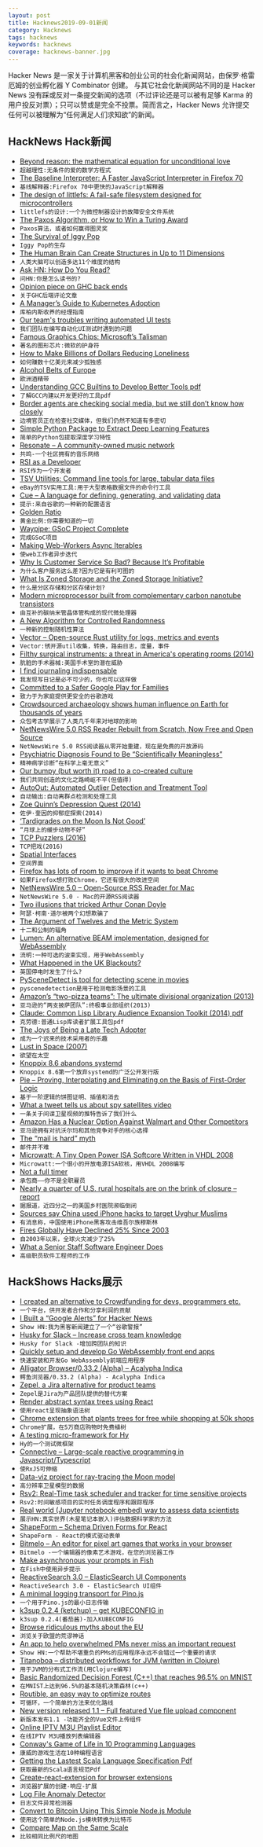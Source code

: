 ```yaml
---
layout: post
title: Hacknews2019-09-01新闻
category: Hacknews
tags: hacknews
keywords: hacknews
coverage: hacknews-banner.jpg
---
```


Hacker News 是一家关于计算机黑客和创业公司的社会化新闻网站，由保罗·格雷厄姆的创业孵化器 Y Combinator 创建。
与其它社会化新闻网站不同的是 Hacker News 没有踩或反对一条提交新闻的选项（不过评论还是可以被有足够 Karma 的用户投反对票）；只可以赞或是完全不投票。简而言之，Hacker News 允许提交任何可以被理解为“任何满足人们求知欲”的新闻。

## HackNews Hack新闻


- [Beyond reason: the mathematical equation for unconditional love](https://sinapticas.com/2019/08/29/beyond-reason-the-mathematical-equation-for-unconditional-love/)
- `超越理性:无条件的爱的数学方程式`
- [The Baseline Interpreter: A Faster JavaScript Interpreter in Firefox 70](https://hacks.mozilla.org/2019/08/the-baseline-interpreter-a-faster-js-interpreter-in-firefox-70/)
- `基线解释器:Firefox 70中更快的JavaScript解释器`
- [The design of littlefs: A fail-safe filesystem designed for microcontrollers](https://github.com/ARMmbed/littlefs/blob/master/DESIGN.md)
- `littlefs的设计:一个为微控制器设计的故障安全文件系统`
- [The Paxos Algorithm, or How to Win a Turing Award](https://lamport.azurewebsites.net/tla/paxos-algorithm.html)
- `Paxos算法，或者如何赢得图灵奖`
- [The Survival of Iggy Pop](https://www.newyorker.com/magazine/2019/09/02/the-survival-of-iggy-pop)
- `Iggy Pop的生存`
- [The Human Brain Can Create Structures in Up to 11 Dimensions](https://www.sciencealert.com/scientists-find-evidence-the-human-brain-can-create-structures-in-up-to-11-dimensions)
- `人类大脑可以创造多达11个维度的结构`
- [Ask HN: How Do You Read?](item?id=20847508)
- `问HN:你是怎么读书的?`
- [Opinion piece on GHC back ends](https://andreaspk.github.io/posts/2019-08-25-Opinion%20piece%20on%20GHC%20backends.html)
- `关于GHC后端评论文章`
- [A Manager’s Guide to Kubernetes Adoption](https://unixism.net/2019/08/a-managers-guide-to-kubernetes-adoption/)
- `库柏内斯收养的经理指南`
- [Our team's troubles writing automated UI tests](https://medium.com/@steven.lemon182/our-teams-troubles-with-hand-written-automated-ui-tests-cb189cbbff90)
- `我们团队在编写自动化UI测试时遇到的问题`
- [Famous Graphics Chips: Microsoft’s Talisman](https://www.computer.org/publications/tech-news/chasing-pixels/microsofts-talisman)
- `著名的图形芯片:微软的护身符`
- [How to Make Billions of Dollars Reducing Loneliness](https://www.lesswrong.com/posts/FCXCXigp7byv2dM8D/how-to-make-billions-of-dollars-reducing-loneliness)
- `如何赚数十亿美元来减少孤独感`
- [Alcohol Belts of Europe](https://en.wikipedia.org/wiki/Alcohol_belts_of_Europe)
- `欧洲酒精带`
- [Understanding GCC Builtins to Develop Better Tools pdf](https://www.manuelrigger.at/papers/GCCBuiltins-ESECFSE19-preprint.pdf)
- `了解GCC内建以开发更好的工具pdf`
- [Border agents are checking social media, but we still don’t know how closely](https://www.theverge.com/2019/8/31/20837448/social-media-dhs-cbp-surveillance-us-border-ismail-ajjawi-harvard)
- `边境官员正在检查社交媒体，但我们仍然不知道有多密切`
- [Simple Python Package to Extract Deep Learning Features](https://chsasank.github.io/deep-learning-image-features.html)
- `简单的Python包提取深度学习特性`
- [Resonate – A community-owned music network](https://resonate.is/)
- `共鸣-一个社区拥有的音乐网络`
- [RSI as a Developer](https://jmulholland.com/rsi-as-a-developer)
- `RSI作为一个开发者`
- [TSV Utilities: Command line tools for large, tabular data files](https://github.com/eBay/tsv-utils)
- `eBay的TSV实用工具:用于大型表格数据文件的命令行工具`
- [Cue – A language for defining, generating, and validating data](https://cuelang.org)
- `提示:来自谷歌的一种新的配置语言`
- [Golden Ratio](https://www.melted.design/golden-ratio/)
- `黄金比例:你需要知道的一切`
- [Waypipe: GSoC Project Complete](https://lists.freedesktop.org/archives/wayland-devel/2019-August/040819.html)
- `完成GSoC项目`
- [Making Web-Workers Async Iterables](https://github.com/jfet97/aww)
- `使web工作者异步迭代`
- [Why Is Customer Service So Bad? Because It’s Profitable](https://hbr.org/2019/02/why-is-customer-service-so-bad-because-its-profitable)
- `为什么客户服务这么差?因为它是有利可图的`
- [What Is Zoned Storage and the Zoned Storage Initiative?](https://blog.westerndigital.com/what-is-zoned-storage-initiative/)
- `什么是分区存储和分区存储计划?`
- [Modern microprocessor built from complementary carbon nanotube transistors](https://www.nature.com/articles/s41586-019-1493-8)
- `由互补的碳纳米管晶体管构成的现代微处理器`
- [A New Algorithm for Controlled Randomness](https://probablydance.com/2019/08/28/a-new-algorithm-for-controlled-randomness/)
- `一种新的控制随机性算法`
- [Vector – Open-source Rust utility for logs, metrics and events](https://vector.dev/)
- `Vector:锈开源util收集，转换，路由日志，度量，事件`
- [Filthy surgical instruments: a threat in America's operating rooms (2014)](https://publicintegrity.org/health/filthy-surgical-instruments-the-hidden-threat-in-americas-operating-rooms/)
- `肮脏的手术器械:美国手术室的潜在威胁`
- [I find journaling indispensable](https://jborichevskiy.com/posts/journaling/)
- `我发现写日记是必不可少的，你也可以这样做`
- [Committed to a Safer Google Play for Families](https://android-developers.googleblog.com/2019/08/committed-to-safer-google-play-for.html)
- `致力于为家庭提供更安全的谷歌游戏`
- [Crowdsourced archaeology shows human influence on Earth for thousands of years](https://phys.org/news/2019-08-crowdsourced-archaeology-humans-earth-thousands.html)
- `众包考古学展示了人类几千年来对地球的影响`
- [NetNewsWire 5.0 RSS Reader Rebuilt from Scratch, Now Free and Open Source](https://wptavern.com/netnewswire-5-0-rss-reader-rebuilt-from-scratch-now-free-and-open-source)
- `NetNewsWire 5.0 RSS阅读器从零开始重建，现在是免费的开放源码`
- [Psychiatric Diagnosis Found to Be “Scientifically Meaningless”](https://www.technologynetworks.com/neuroscience/news/psychiatric-diagnoses-found-to-be-scientifically-meaningless-321555)
- `精神病学诊断“在科学上毫无意义”`
- [Our bumpy (but worth it) road to a co-created culture](https://medium.com/@Olark/from-0-to-10-our-bumpy-but-worth-it-road-to-a-co-created-culture-fc62d3cf1dd4)
- `我们共同创造的文化之路崎岖不平(但值得)`
- [AutoOut: Automated Outlier Detection and Treatment Tool](https://github.com/MateLabs/AutoOut)
- `自动输出:自动离群点检测和处理工具`
- [Zoe Quinn’s Depression Quest (2014)](https://www.newyorker.com/tech/annals-of-technology/zoe-quinns-depression-quest)
- `佐伊·奎因的抑郁症探索(2014)`
- [‘Tardigrades on the Moon Is Not Good’](https://news.yahoo.com/tardigrades-moon-not-good-103051545.html)
- `“月球上的缓步动物不好”`
- [TCP Puzzlers (2016)](https://www.joyent.com/blog/tcp-puzzlers)
- `TCP把戏(2016)`
- [Spatial Interfaces](https://johnpalmer.site/#/spatialinterfaces)
- `空间界面`
- [Firefox has lots of room to improve if it wants to beat Chrome](https://www.snazz.xyz/programming/2019/08/30/firefox.html)
- `如果Firefox想打败Chrome，它还有很大的改进空间`
- [NetNewsWire 5.0 – Open-Source RSS Reader for Mac](https://thesweetsetup.com/netnewswire-5-0-relaunches-as-an-open-source-rss-reader-for-the-mac/)
- `NetNewsWire 5.0 - Mac的开源RSS阅读器`
- [Two illusions that tricked Arthur Conan Doyle](http://www.bbc.com/future/story/20190828-the-two-bizarre-hoaxes-that-tricked-arthur-conan-doyle)
- `阿瑟·柯南·道尔被两个幻想欺骗了`
- [The Argument of Twelves and the Metric System](https://milebehind.wordpress.com/2019/08/06/the-argument-of-twelves-and-the-metric-system/)
- `十二和公制的辐角`
- [Lumen: An alternative BEAM implementation, designed for WebAssembly](https://github.com/lumen/lumen)
- `流明:一种可选的波束实现，用于WebAssembly`
- [What Happened in the UK Blackouts?](https://mitchoneill.com/blog/uk-blackouts-interim-report/)
- `英国停电时发生了什么?`
- [PySceneDetect is tool for detecting scene in movies](https://pyscenedetect.readthedocs.io/en/latest/reference/command-line-params/)
- `pyscenedetection是用于检测电影场景的工具`
- [Amazon’s “two-pizza teams”: The ultimate divisional organization (2013)](https://jasoncrawford.org/two-pizza-teams)
- `亚马逊的“两支披萨团队”:终极事业部组织(2013)`
- [Claude: Common Lisp Library Audience Expansion Toolkit (2014) pdf](https://www.nicklevine.org/claude/paper.pdf)
- `克劳德:普通Lisp库读者扩展工具包pdf`
- [The Joys of Being a Late Tech Adopter](https://www.nytimes.com/2019/08/28/technology/personaltech/joys-late-tech-adopter.html)
- `成为一个迟来的技术采用者的乐趣`
- [Lust in Space (2007)](https://www.texasmonthly.com/articles/lust-in-space/)
- `欲望在太空`
- [Knoppix 8.6 abandons systemd](https://www.techrepublic.com/article/knoppix-8-6-first-wide-public-release-to-abandon-systemd/)
- `Knoppix 8.6第一个放弃systemd的广泛公开发行版`
- [Pie – Proving, Interpolating and Eliminating on the Basis of First-Order Logic](https://arxiv.org/abs/1908.11137)
- `基于一阶逻辑的饼图证明、插值和消去`
- [What a tweet tells us about spy satellites video](https://www.youtube.com/watch?feature=youtu.be&v=JRLVFn9z0Gc)
- `一条关于间谍卫星视频的推特告诉了我们什么`
- [Amazon Has a Nuclear Option Against Walmart and Other Competitors](https://observer.com/2019/06/amazon-us-postal-service-acquisition/)
- `亚马逊拥有对抗沃尔玛和其他竞争对手的核心选择`
- [The “mail is hard” myth](https://poolp.org/posts/2019-08-30/you-should-not-run-your-mail-server-because-mail-is-hard/)
- `邮件并不难`
- [Microwatt: A Tiny Open Power ISA Softcore Written in VHDL 2008](https://github.com/antonblanchard/microwatt)
- `Microwatt:一个很小的开放电源ISA软核，用VHDL 2008编写`
- [Not a full timer](https://mohamedhayibor.github.io/blog/post/Not-A-Full-Timer/)
- `承包商——你不是全职雇员`
- [Nearly a quarter of U.S. rural hospitals are on the brink of closure – report](https://www.modernhealthcare.com/article/20190220/NEWS/190229999/nearly-a-quarter-of-rural-hospitals-are-on-the-brink-of-closure)
- `据报道，近四分之一的美国乡村医院濒临倒闭`
- [Sources say China used iPhone hacks to target Uyghur Muslims](https://techcrunch.com/2019/08/31/china-google-iphone-uyghur/)
- `有消息称，中国使用iPhone黑客攻击维吾尔族穆斯林`
- [Fires Globally Have Declined 25% Since 2003](https://www.forbes.com/sites/michaelshellenberger/2019/08/30/forget-the-hype-forest-fires-have-declined-25-since-2003-thanks-to-economic-growth/#64fc206f163d)
- `自2003年以来，全球火灾减少了25%`
- [What a Senior Staff Software Engineer Does](https://medium.com/box-tech-blog/what-a-senior-staff-software-engineer-actually-does-f3fc140d5f33)
- `高级职员软件工程师的工作`


## HackShows Hacks展示

- [ I created an alternative to Crowdfunding for devs, programmers etc.](https://crowdsourcer.io)
- `一个平台，供开发者合作和分享利润的贡献`
- [ I Built a “Google Alerts” for Hacker News](https://pipedream.com/@marc/google-alerts-for-hacker-news-p_jmCzVJ/readme)
- `Show HN:我为黑客新闻建立了一个“谷歌警报”`
- [ Husky for Slack – Increase cross team knowledge](http://husky.gigalixirapp.com/how_it_works)
- `Husky for Slack -增加跨团队的知识`
- [ Quickly setup and develop Go WebAssembly front end apps](https://github.com/talentlessguy/go-web-app)
- `快速安装和开发Go WebAssembly前端应用程序`
- [ Alligator Browser/0.33.2 (Alpha) – Acalypha Indica](https://archive.org/details/alligator_20190829)
- `鳄鱼浏览器/0.33.2 (Alpha) - Acalypha Indica`
- [ Zepel, a Jira alternative for product teams](https://zepel.io)
- `Zepel是Jira为产品团队提供的替代方案`
- [ Render abstract syntax trees using React](https://github.com/codejamninja/react-ast)
- `使用react呈现抽象语法树`
- [ Chrome extension that plants trees for free while shopping at 50k shops](https://www.treeclicks.com)
- `Chrome扩展，在5万商店购物时免费植树`
- [ A testing micro-framework for Hy](https://github.com/chr15m/hytmf)
- `Hy的一个测试微框架`
- [ Connective – Large-scale reactive programming in Javascript/Typescript](https://connective.dev)
- `使RxJS可伸缩`
- [ Data-viz project for ray-tracing the Moon model](https://github.com/rnd-team-dev/plotoptix/tree/master/examples/3_projects/moon)
- `高分辨率卫星模型的数据`
- [ Rsv2: Real-Time task scheduler and tracker for time sensitive projects](https://github.com/oxplot/runsheet)
- `Rsv2:时间敏感项目的实时任务调度程序和跟踪程序`
- [ Real world (Jupyter notebook embed) way to assess data scientists](https://www.hackerrank.com/tests/7j6a5mhn6lb/78766bda888f6c08605024290c926550)
- `展示HN:真实世界(木星笔记本嵌入)评估数据科学家的方法`
- [ ShapeForm – Schema Driven Forms for React](https://github.com/TakeShape/shape-form)
- `ShapeForm - React的模式驱动表单`
- [ Bitmelo – An editor for pixel art games that works in your browser](https://bitmelo.com)
- `Bitmelo -一个编辑器的像素艺术游戏，在您的浏览器工作`
- [ Make asynchronous your prompts in Fish](https://github.com/acomagu/fish-async-prompt)
- `在Fish中使用异步提示`
- [ ReactiveSearch 3.0 – ElasticSearch UI Components](https://opensource.appbase.io/reactivesearch/)
- `ReactiveSearch 3.0 - ElasticSearch UI组件`
- [ A minimal logging transport for Pino.js](https://github.com/NikxDa/pino-minimal)
- `一个用于Pino.js的最小日志传输`
- [ k3sup 0.2.4 (ketchup) – get KUBECONFIG in](https://github.com/alexellis/k3sup)
- `k3sup 0.2.4(番茄酱)-加入KUBECONFIG`
- [ Browse ridiculous myths about the EU](http://eumyths.com/)
- `浏览关于欧盟的荒谬神话`
- [ An app to help overwhelmed PMs never miss an important request](https://followup.loophq.com/)
- `Show HN:一个帮助不堪重负的PMs的应用程序永远不会错过一个重要的请求`
- [ Titanoboa – distributed workflows for JVM (written in Clojure)](https://www.titanoboa.io)
- `用于JVM的分布式工作流(用Clojure编写)`
- [ Basic Randomized Decision Forest (C++) that reaches 96.5% on MNIST](http://bertolami.com/index.php?engine=portfolio&content=artificial-intelligence&detail=random-decision-forests)
- `在MNIST上达到96.5%的基本随机决策森林(c++)`
- [ Routible, an easy way to optimize routes](https://routible.com/)
- `可循环，一个简单的方法来优化路线`
- [ New version released 1.1 – Full featured Vue file upload component](https://safrazik.github.io/vue-file-agent/)
- `新版本发布1.1 -功能齐全的Vue文件上传组件`
- [ Online IPTV M3U Playlist Editor](https://m3u-editor.com)
- `在线IPTV M3U播放列表编辑器`
- [ Conway's Game of Life in 10 Programming Languages](https://github.com/rusini/life10)
- `康威的游戏生活在10种编程语言`
- [ Getting the Lastest Scala Language Specification Pdf](https://github.com/Ldpe2G/Scala_Language_Specification_pdf)
- `获取最新的Scala语言规范Pdf`
- [ Create-react-extension for browser extensions](https://github.com/VasilyShelkov/create-react-extension)
- `浏览器扩展的创建-响应-扩展`
- [ Log File Anomaly Detector](https://www.zebrium.com/anom-detector)
- `日志文件异常检测器`
- [ Convert to Bitcoin Using This Simple Node.js Module](https://github.com/majikarp/bitcoin-exchange-rate)
- `使用这个简单的Node.js模块转换为比特币`
- [ Compare Map on the Same Scale](https://github.com/dimitrimarion/compare-map)
- `比较相同比例尺的地图`

